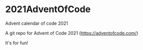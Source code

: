# 2021AdventOfCode
Advent calendar of code 2021

A git repo for Advent of Code 2021 (https://adventofcode.com/)

It's for fun!
